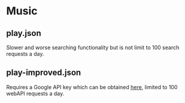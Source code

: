 # Music
## play.json
Slower and worse searching functionality but is not limit to 100 search requests a day.
## play-improved.json
Requires a Google API key which can be obtained [here](https://console.cloud.google.com/apis/credentials), limited to 100 webAPI requests a day.
